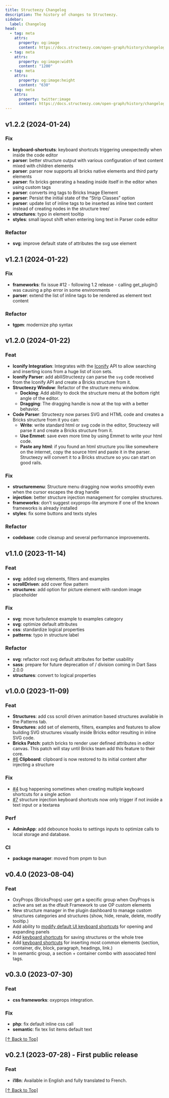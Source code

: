 ```yaml
---
title: Structeezy Changelog
description: The history of changes to Structeezy.
sidebar:
  label: Changelog
head:
  - tag: meta
    attrs:
      property: og:image
      content: https://docs.structeezy.com/open-graph/history/changelog.png
  - tag: meta
    attrs:
      property: og:image:width
      content: "1200"
  - tag: meta
    attrs:
      property: og:image:height
      content: "630"
  - tag: meta
    attrs:
      property: twitter:image
      content: https://docs.structeezy.com/open-graph/history/changelog.png
---
```

## v1.2.2 (2024-01-24)

### Fix

- **keyboard-shortcuts**: keyboard shortcuts triggering unexpectedly when inside the code editor
- **parser**: better structure output with various configuration of text content mixed with children elements
- **parser**: parser now supports all bricks native elements and third party elements
- **parser**: fix bricks generating a heading inside itself in the editor when using custom tags
- **parser**: converts img tags to Bricks Image Element
- **parser**: Persist the initial state of the “Strip Classes” option
- **parser**: update list of inline tags to be inserted as inline text content instead of creating nodes in the structure tree/
- **structures**: typo in element tooltip
- **styles**: small layout shift when entering long text in Parser code editor

### Refactor

- **svg**: improve default state of attributes the svg use element

## v1.2.1 (2024-01-22)

### Fix

- **frameworks**: fix issue #12 - following 1.2 release - calling get_plugin() was causing a php error in some environments
- **parser**: extend the list of inline tags to be rendered as element text content

### Refactor

- **tgpm**: modernize php syntax

## v1.2.0 (2024-01-22)

### Feat

- **Iconify Integration**: Integrates with the [Iconify](https://iconify.design/) API to allow searching and inserting icons from a huge list of icon sets.
- **Iconify Parser**: add abiliStructeezy can parse the `svg` code received from the Iconify API and create a Bricks structure from it.
- **Structeezy Window**: Refactor of the structure menu window.
  - **Docking**: Add ability to dock the structure menu at the bottom right angle of the editor.
  - **Dragging**: The dragging handle is now at the top with a better behavior.
- **Code Parser**: Structeezy now parses SVG and HTML code and creates a Bricks structure from it you can:
  - **Write**: write standard html or svg code in the editor, Structeezy will parse it and create a Bricks structure from it.
  - **Use Emmet**: save even more time by using Emmet to write your html code.
  - **Paste any html**: if you found an html structure you like somewhere on the internet, copy the source html and paste it in the parser. Structeezy will convert it to a Bricks structure so you can start on good rails.

### Fix

- **structuremenu**: Structure menu dragging now works smoothly even when the cursor escapes the drag handle
- **injection**: better structure injection management for complex structures.
- **frameworks**: don’t suggest oxyprops-lite anymore if one of the known frameworks is already installed
- **styles**: fix some buttons and texts styles

### Refactor

- **codebase**: code cleanup and several performance improvements.

## v1.1.0 (2023-11-14)

### Feat

- **svg**: added svg elements, filters and examples
- **scrollDriven**: add cover flow pattern
- **structures**: add option for picture element with random image placeholder

### Fix

- **svg**: move turbulence example to examples category
- **svg**: optimize default attributes
- **css**: standardize logical properties
- **patterns**: typo in structure label

### Refactor

- **svg**: refactor root svg default attributes for better usability
- **sass**: prepare for future deprecation of / division coming in Dart Sass 2.0.0
- **structures**: convert to logical properties

## v1.0.0 (2023-11-09)

### Feat

- **Structures**: add css scroll driven animation based structures available in the Patterns tab.
- **Structures**: add set of elements, filters, examples and features to allow building SVG structures visually inside Bricks editor resulting in inline SVG code.
- **Bricks Patch**: patch bricks to render user defined attributes in editor canvas. This patch will stay until Bricks team add this feature to their core.
- [#6](https://github.com/thewebforge/structeezy-docs/issues/6) **Clipboard**: clipboard is now restored to its initial content after injecting a structure

### Fix

- [#4](https://github.com/thewebforge/structeezy-docs/issues/4) bug happening sometimes when creating multiple keyboard shortcuts for a single action
- [#7](https://github.com/thewebforge/structeezy-docs/issues/7) structure injection keyboard shortcuts now only trigger if not inside a text input or a textarea

### Perf

- **AdminApp**: add debounce hooks to settings inputs to optimize calls to local storage and database.

### CI

- **package manager**: moved from pnpm to bun

## v0.4.0 (2023-08-04)

### Feat

- OxyProps (BricksProps) user get a specific group when OxyProps is active ans set as the dfault Framework to use OP custom elements
- New structure manager in the plugin dashboard to manage custom structures categories and structures (show, hide, renale, delete, modify tooltip.)
- Add ability to [modify default UI keyboard shortcuts](/guides/customize-shortcuts/) for opening and expanding panels
- Add [keyboard shortcuts](/guides/customize-shortcuts/) for saving structures or the whole tree
- Add [keyboard shortcuts](/guides/customize-shortcuts/) for inserting most common elements (section, container, div, block, paragraph, headings, link.)
- In semantic group, a section + container combo with associated html tags.

## v0.3.0 (2023-07-30)

### Feat

- **css frameworks**: oxyprops integration.

### Fix

- **php**: fix default inline css call
- **semantic**: fix tex list items default text

[[↑ Back to Top]](#top)

## v0.2.1 (2023-07-28) - First public release

### Feat

- **i18n**: Available in English and fully translated to French.

[[↑ Back to Top]](#top)
